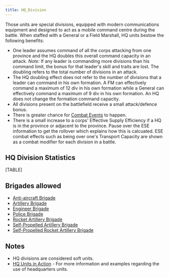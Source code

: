 ```yaml
---
title: HQ_Division
---
```



Those units are special divisions, equipped with modern communications
equipment and designed to act as a mobile command centre during the
battle. When staffed with a General or a Field Marshall, HQ units bestow
the following benefits:

-   One leader assumes command of all the corps attacking from one
    province and the HQ doubles this overall command capacity in an
    attack. *Note:* If any leader is commanding more divisions than his
    command limit, the bonus for that leader's skill and traits are
    lost. The doubling refers to the total number of divisions in an
    attack.
-   The HQ doubling effect does not refer to the number of divisions
    that a leader can command in his own formation. A FM can effectively
    command a maximum of 12 div in his own formation while a General can
    effectively command a maximum of 9 div in his own formation. An HQ
    does not change the formation command capacity.
-   All divisions present on the battlefield receive a small
    attack/defence bonus.
-   There is greater chance for [Combat
    Events](/wiki/Combat_Events "Combat Events") to happen.
-   There is a small increase to a corps' Effective Supply Efficiency if
    a HQ is in the province or adjacent to the province. Pause over the
    ESE information to get the rollover which explains how this is
    calcuated. ESE combat effects such as being over one's Transport
    Capacity are shown as a combat modifier for each division in a
    battle.

##  HQ Division Statistics 

[TABLE]

##  Brigades allowed 

-   [Anti-aircraft
    Brigade](/wiki/Anti-aircraft_Brigade "Anti-aircraft Brigade")
-   [Artillery Brigade](/wiki/Artillery_Brigade "Artillery Brigade")
-   [Engineer Brigade](/wiki/Engineer_Brigade "Engineer Brigade")
-   [Police Brigade](/wiki/Police_Brigade "Police Brigade")
-   [Rocket Artillery
    Brigade](/wiki/Rocket_Artillery_Brigade "Rocket Artillery Brigade")
-   [Self-Propelled Artillery
    Brigade](/wiki/Self-Propelled_Artillery_Brigade "Self-Propelled Artillery Brigade")
-   [Self-Propelled Rocket Artillery
    Brigade](/wiki/Self-Propelled_Rocket_Artillery_Brigade "Self-Propelled Rocket Artillery Brigade")

##  Notes 

-   HQ divisions are considered soft units.
-   [HQ Units in
    Action](/wiki/HQ_Units_in_Action "HQ Units in Action") - For more
    information and examples regarding the use of headquarters units.
